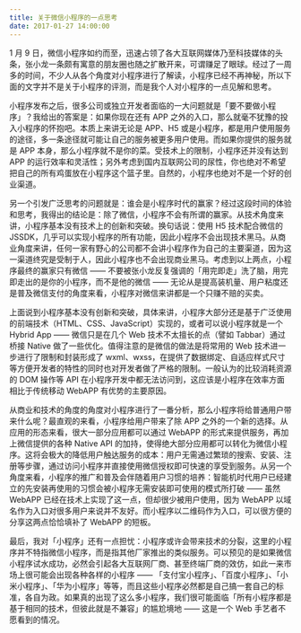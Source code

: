 ```yaml
---
title: 关于微信小程序的一点思考
date: 2017-01-27 14:00:00
---
```


1 月 9 日，微信小程序如约而至，迅速占领了各大互联网媒体乃至科技媒体的头条，张小龙一条颇有寓意的朋友圈也随之扩散开来，可谓赚足了眼球。经过了一周多的时间，不少人从各个角度对小程序进行了解读，小程序已经不再神秘，所以下面的文字并不是关于小程序的评测，而是我个人对小程序的一点见解和思考。

<!--more-->

小程序发布之后，很多公司或独立开发者面临的一大问题就是「要不要做小程序」？我给出的答案是：如果你现在还有 APP 之外的入口，那么就毫不犹豫的投入小程序的怀抱吧。本质上来讲无论是 APP、H5 或是小程序，都是用户使用服务的途径，多一条途径就可能让自己的服务被更多用户使用。而如果你提供的服务就是 APP 本身，那么小程序就不是你的菜。受技术上的限制，小程序还并没有达到 APP 的运行效率和灵活性；另外考虑到国内互联网公司的尿性，你也绝对不希望把自己的所有鸡蛋放在小程序这个篮子里。自然的，小程序也绝对不是一个好的创业渠道。

另一个引发广泛思考的问题就是：谁会是小程序时代的赢家？经过这段时间的体验和思考，我得出的结论是：除了微信，小程序不会有所谓的赢家。从技术角度来讲，小程序基本没有技术上的创新和突破。换句话说：使用 H5 技术配合微信的 JSSDK，几乎可以实现小程序的所有功能，因此小程序不会出现技术黑马。从商业角度来讲，任何一家有野心的公司都不会讲小程序作为自己的主要渠道，因为这一渠道终究是受制于人，因此小程序也不会出现商业黑马。考虑到以上两点，小程序最终的赢家只有微信 —— 不要被张小龙反复强调的「用完即走」洗了脑，用完即走出的是你的小程序，而不是他的微信 —— 无论从是提高装机量、用户粘度还是普及微信支付的角度来看，小程序对微信来讲都是一个只赚不赔的买卖。

上面说到小程序基本没有创新和突破，具体来讲，小程序大部分还是基于广泛使用的前端技术（HTML、CSS、JavaScript）实现的，或者可以说小程序就是一个 Hybrid App —— 微信只是在几个 Web 技术不太擅长的点（譬如 Tabbar）通过桥接 Native 做了一些优化。值得注意的是微信的做法是将常用的 Web 技术进一步进行了限制和封装形成了 wxml、wxss，在提供了数据绑定、自适应样式尺寸等方便开发者的特性的同时也对开发者做了严格的限制。一般认为的比较消耗资源的 DOM 操作等 API 在小程序开发中都无法访问到，这应该是小程序在效率方面相比于传统移动 WebAPP 有优势的主要原因。

从商业和技术的角度的角度对小程序进行了一番分析，那么小程序将给普通用户带来什么呢？最直观的来看，小程序给用户带来了除 APP 之外的一个新的选择。从应用的形态来看，很大一部分应用都可以通过 WebAPP 的形式来提供服务，再加上微信提供的各种 Native API 的加持，使得绝大部分应用都可以转化为微信小程序。这将会极大的降低用户触达服务的成本：用户无需通过繁琐的搜索、安装、注册等步骤，通过访问小程序并直接使用微信授权即可快速的享受到服务。从另一个角度来看，小程序的推广和普及会伴随着用户习惯的培养：智能机时代用户已经建立的先安装再使用的习惯会被小程序无需安装即可使用的模式所打破 —— 虽然 WebAPP 已经在技术上实现了这一点，但却很少被用户使用，因为 WebAPP 以域名作为入口对很多用户来说并不友好。而小程序以二维码作为入口，可以很方便的分享这两点恰恰填补了 WebAPP 的短板。

最后，我对「小程序」还有一点担忧：小程序或许会带来技术的分裂，这里的小程序并不特指微信小程序，而是指其他厂家推出的类似服务。可以预见的是如果微信小程序试水成功，必然会引起各大互联网厂商、甚至终端厂商的效仿，如此一来市场上很可能会出现各种各样的小程序 —— 「支付宝小程序」、「百度小程序」、「小米小程序」、「华为小程序」等等，而且这些小程序必然都是自己搞一套自己的标准，各自为政。如果真的出现了这么多小程序，我们很可能面临「所有小程序都是基于相同的技术，但彼此就是不兼容」的尴尬境地 —— 这是一个 Web 手艺者不愿看到的情况。
